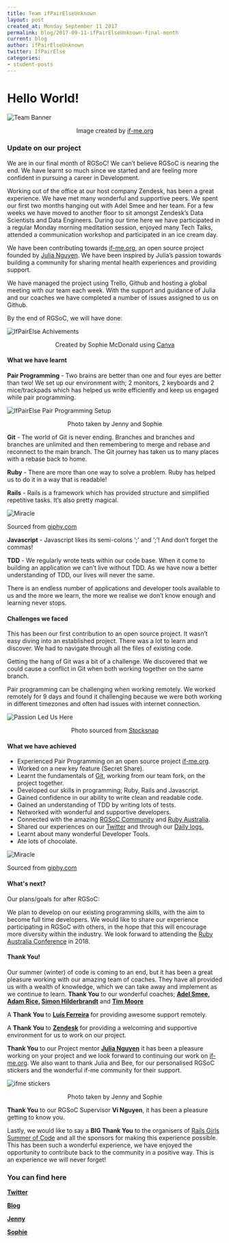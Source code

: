 ```yaml
---
title: Team ifPairElseUnknown
layout: post
created_at: Monday September 11 2017
permalink: blog/2017-09-11-ifPairElseUnknown-final-month
current: blog
author: ifPairElseUnknown
twitter: IfPairElse
categories:
- student-posts
---
```


# __Hello World!__

![Team Banner](/img/blog/2017/ifPairElse_team.png)
<div align="center" div class="image-credits">Image created by <a href="https://www.if-me.org/">if-me.org</a></div>

### __Update on our project__

We are in our final month of RGSoC! We can’t believe RGSoC is nearing the end. We have learnt so much since we started and are feeling more confident in pursuing a career in Development.

Working out of the office at our host company Zendesk, has been a great experience. We have met many wonderful and supportive peers.
We spent our first two months hanging out with Adel Smee and her team. For a few weeks we have moved to another floor to sit amongst Zendesk’s Data Scientists and Data Engineers.
During our time here we have participated in a regular Monday morning meditation session, enjoyed many Tech Talks, attended a communication workshop and participated in an ice cream day.

We have been contributing towards [if-me.org,](https://www.if-me.org/) an open source project founded by [Julia Nguyen](https://twitter.com/fleurchild). We have been inspired by Julia’s passion towards building a community for sharing mental health experiences and providing support.

We have managed the project using Trello, Github and hosting a global meeting with our team each week.
With the support and guidance of Julia and our coaches we have completed a number of issues assigned to us on Github.

By the end of RGSoC, we will have done:

![IfPairElse Achivements](/img/blog/2017/ifPairElse_achievements.png)
<div align="center" div class="image-credits">Created by Sophie McDonald using <a href="https://www.canva.com/">Canva</a></div>


#### __What we have learnt__

__Pair Programming__ - Two brains are better than one and four eyes are better than two! We set up our environment with; 2 monitors, 2 keyboards and 2 mice/trackpads which has helped us write efficiently and keep us engaged while pair programming.

![IfPairElse Pair Programming Setup](/img/blog/2017/IfPairElse_setup.jpg)
<div align="center" div class="image-credits">Photo taken by Jenny and Sophie</div>

__Git__ - The world of Git is never ending. Branches and branches and branches are unlimited and then remembering to merge and rebase and reconnect to the main branch. The Git journey has taken us to many places with a rebase back to home.

__Ruby__ - There are more than one way to solve a problem. Ruby has helped us to do it in a way that is readable!

__Rails__ - Rails is a framework which has provided structure and simplified repetitive tasks. It’s also pretty magical.

![Miracle](/img/blog/2017/ifPairElse_miracle.gif)
<div class="image-credits">Sourced from <a href="https://giphy.com">giphy.com</a></div>

__Javascript__ - Javascript likes its semi-colons ‘;’ and ‘;’! And don’t forget the commas!

__TDD__ - We regularly wrote tests within our code base. When it come to building an application we can’t live without TDD. As we have now a better understanding of TDD, our lives will never the same.

There is an endless number of applications and developer tools available to us and the more we learn, the more we realise we don’t know enough and learning never stops.


#### __Challenges we faced__

This has been our first contribution to an open source project. It wasn’t easy diving into an established project. There was a lot to learn and discover. We had to navigate through all the files of existing code.

Getting the hang of Git was a bit of a challenge. We discovered that we could cause a conflict in Git when both working together on the same branch.

Pair programming can be challenging when working remotely. We worked remotely for 9 days and found it challenging because we were both working in different timezones and often had issues with internet connection.  

![Passion Led Us Here](/img/blog/2017/ifPairElse_quote.jpg)
<div align="center" div class="image-credits">Photo sourced from <a href="https://stocksnap.io/photo/Y4OWV80EPY">Stocksnap</a></div>

#### __What we have achieved__

* Experienced Pair Programming on an open source project [if-me.org](https://www.if-me.org/).
* Worked on a new key feature (Secret Share).
* Learnt the fundamentals of [Git](https://github.com/), working from our team fork, on the project together.
* Developed our skills in programming; Ruby, Rails and Javascript.
* Gained confidence in our ability to write clean and readable code.
* Gained an understanding of TDD by writing lots of tests.
* Networked with wonderful and supportive developers.
* Connected with the amazing [RGSoC Community](https://railsgirlssummerofcode.org/) and [Ruby Australia](https://ruby.org.au/).
* Shared our experiences on our [Twitter](https://twitter.com/IfPairElse) and through our [Daily logs.](https://ifpairelseunknown.github.io/)
* Learnt about many wonderful Developer Tools.
* Ate lots of chocolate.

![Miracle](/img/blog/2017/ifPairElse_celebrate.gif)
<div class="image-credits">Sourced from <a href="https://giphy.com">giphy.com</a></div>

#### __What's next?__

Our plans/goals for after RGSoC:

We plan to develop on our existing programming skills, with the aim to become full time developers. We would like to share our experience participating in RGSoC with others, in the hope that this will encourage more diversity within the industry. We look forward to attending the [Ruby Australia Conference](http://www.rubyconf.org.au/2018) in 2018.

#### __Thank You!__

Our summer (winter) of code is coming to an end, but it has been a great pleasure working with our amazing team of coaches. They have all provided us with a wealth of knowledge, which we can take away and implement as we continue to learn. __Thank You__ to our wonderful coaches; __[Adel Smee](https://twitter.com/adelsmee), [Adam Rice](https://twitter.com/HashNotAdam), [Simon Hilderbrandt](https://au.linkedin.com/in/simonhildebrandt)__ and __[Tim Moore](https://twitter.com/tmoore)__

A __Thank You__ to __[Luís Ferreira](https://twitter.com/zamith)__ for providing awesome support remotely.

A __Thank You__ to __[Zendesk](https://www.zendesk.com/)__ for providing a welcoming and supportive environment for us to work on our project.

__Thank You__ to our Project mentor __[Julia Nguyen](https://twitter.com/fleurchild)__ it has been a pleasure working on your project and we look forward to continuing our work on [if-me.org](https://www.if-me.org/). We also want to thank Julia and Bee, for our personalised RGSoC stickers and the wonderful if-me community for their support.

![ifme stickers](/img/blog/2017/ifPair_ifme_stickers.jpg)
<div align="center" div class="image-credits">Photo taken by Jenny and Sophie</div>

__Thank You__ to our RGSoC Supervisor __Vi Nguyen__, it has been a pleasure getting to know you.

Lastly, we would like to say a __BIG Thank You__ to the organisers of [Rails Girls Summer of Code](https://railsgirlssummerofcode.org/) and all the sponsors for making this experience possible. This has been such a wonderful experience, we have enjoyed the opportunity to contribute back to the community in a positive way. This is an experience we will never forget!

### __You can find here__

__[Twitter](https://twitter.com/ifPairElse)__

__[Blog](https://ifpairelseunknown.github.io/)__

__[Jenny](https://twitter.com/JennyNamster)__

__[Sophie](https://twitter.com/sophierose239)__
